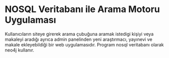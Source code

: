 # NOSQL Veritabanı ile Arama Motoru Uygulaması
Kullanıcıların siteye girerek arama çubuğuna aramak
istedigi kişiyi veya makaleyi aradığı ayrıca admin panelinden
yeni araştırmacı, yayınevi ve makale ekleyebildiği bir web
uygulamasıdır. Program nosql veritabanı olarak neo4j kullanır.
